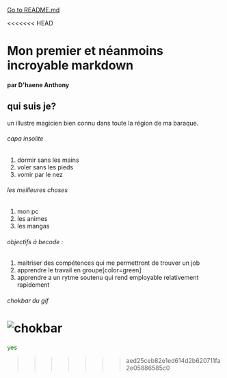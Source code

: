 [Go to README.md](README.md)

<<<<<<< HEAD
# Mon premier et néanmoins incroyable markdown 
#### par D'haene Anthony
## qui suis je?
un illustre magicien bien connu dans toute la région de ma baraque.
###### capa insolite
1. dormir sans les mains
2. voler sans les pieds
3. vomir par le nez
###### les meilleures choses
1. mon pc
2. les animes
3. les mangas
###### objectifs à becode :
1. maitriser des compétences qui me permettront de trouver un job
2. apprendre le travail en groupe[color=green]
3. apprendre a un rytme soutenu qui rend employable relativement rapidement
###### chokbar du gif
![chokbar](https://media1.tenor.com/m/vidTLmrv68sAAAAC/hog-exploding.gif)
=======
<span style="color:green;">yes</span>
>>>>>>> aed25ceb82e1ed614d2b620711fa2e05886585c0

